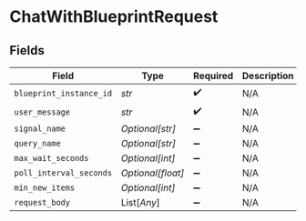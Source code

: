 # ChatWithBlueprintRequest


## Fields

| Field                   | Type                    | Required                | Description             |
| ----------------------- | ----------------------- | ----------------------- | ----------------------- |
| `blueprint_instance_id` | *str*                   | :heavy_check_mark:      | N/A                     |
| `user_message`          | *str*                   | :heavy_check_mark:      | N/A                     |
| `signal_name`           | *Optional[str]*         | :heavy_minus_sign:      | N/A                     |
| `query_name`            | *Optional[str]*         | :heavy_minus_sign:      | N/A                     |
| `max_wait_seconds`      | *Optional[int]*         | :heavy_minus_sign:      | N/A                     |
| `poll_interval_seconds` | *Optional[float]*       | :heavy_minus_sign:      | N/A                     |
| `min_new_items`         | *Optional[int]*         | :heavy_minus_sign:      | N/A                     |
| `request_body`          | List[*Any*]             | :heavy_minus_sign:      | N/A                     |